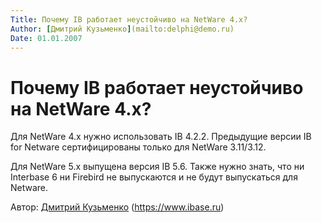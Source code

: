 ```yaml
---
Title: Почему IB работает неустойчиво на NetWare 4.x?
Author: [Дмитрий Кузьменко](mailto:delphi@demo.ru)
Date: 01.01.2007
---
```



Почему IB работает неустойчиво на NetWare 4.x?
==============================================

Для NetWare 4.x нужно использовать IB 4.2.2. Предыдущие версии IB for
Netware сертифицированы только для NetWare 3.11/3.12.

Для NetWare 5.x выпущена версия IB 5.6. Также нужно знать, что ни
Interbase 6 ни Firebird не выпускаются и не будут выпускаться для
Netware.

Автор: [Дмитрий Кузьменко](mailto:delphi@demo.ru)
(<https://www.ibase.ru>)
